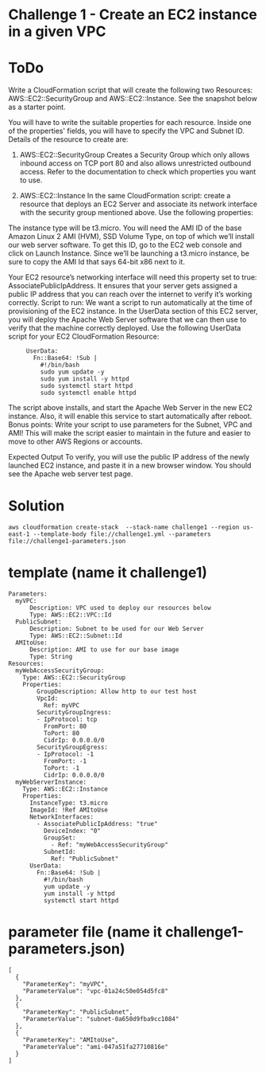 # Challenge 1 - Create an EC2 instance in a given VPC

# ToDo
Write a CloudFormation script that will create the following two Resources: AWS::EC2::SecurityGroup and AWS::EC2::Instance. See the snapshot below as a starter point.

You will have to write the suitable properties for each resource. Inside one of the properties' fields, you will have to specify the VPC and Subnet ID. Details of the resource to create are:

1. AWS::EC2::SecurityGroup
Creates a Security Group which only allows inbound access on TCP port 80 and also allows unrestricted outbound access. Refer to the documentation to check which properties you want to use.

2. AWS::EC2::Instance
In the same CloudFormation script: create a resource that deploys an EC2 Server and associate its network interface with the security group mentioned above. Use the following properties:

The instance type will be t3.micro.
You will need the AMI ID of the base Amazon Linux 2 AMI (HVM), SSD Volume Type, on top of which we’ll install our web server software. To get this ID, go to the EC2 web console and click on Launch Instance. Since we’ll be launching a t3.micro instance, be sure to copy the AMI Id that says 64-bit x86 next to it.

Your EC2 resource’s networking interface will need this property set to true: AssociatePublicIpAddress. It ensures that your server gets assigned a public IP address that you can reach over the internet to verify it’s working correctly.
Script to run: We want a script to run automatically at the time of provisioning of the EC2 instance. In the UserData section of this EC2 server, you will deploy the Apache Web Server software that we can then use to verify that the machine correctly deployed. Use the following UserData script for your EC2 CloudFormation Resource:

```
     UserData:
       Fn::Base64: !Sub |
         #!/bin/bash
         sudo yum update -y
         sudo yum install -y httpd
         sudo systemctl start httpd
         sudo systemctl enable httpd

```
The script above installs, and start the Apache Web Server in the new EC2 instance. Also, it will enable this service to start automatically after reboot.
Bonus points: Write your script to use parameters for the Subnet, VPC and AMI! This will make the script easier to maintain in the future and easier to move to other AWS Regions or accounts.

Expected Output
To verify, you will use the public IP address of the newly launched EC2 instance, and paste it in a new browser window. You should see the Apache web server test page.

# Solution
```
aws cloudformation create-stack  --stack-name challenge1 --region us-east-1 --template-body file://challenge1.yml --parameters file://challenge1-parameters.json

```
# template (name it challenge1)
```
Parameters:
  myVPC:
      Description: VPC used to deploy our resources below
      Type: AWS::EC2::VPC::Id
  PublicSubnet:
      Description: Subnet to be used for our Web Server
      Type: AWS::EC2::Subnet::Id
  AMItoUse:
      Description: AMI to use for our base image
      Type: String
Resources:
  myWebAccessSecurityGroup:
    Type: AWS::EC2::SecurityGroup
    Properties:
        GroupDescription: Allow http to our test host
        VpcId:
          Ref: myVPC
        SecurityGroupIngress:
        - IpProtocol: tcp
          FromPort: 80
          ToPort: 80
          CidrIp: 0.0.0.0/0
        SecurityGroupEgress:
        - IpProtocol: -1
          FromPort: -1
          ToPort: -1
          CidrIp: 0.0.0.0/0
  myWebServerInstance: 
    Type: AWS::EC2::Instance
    Properties:
      InstanceType: t3.micro
      ImageId: !Ref AMItoUse
      NetworkInterfaces: 
        - AssociatePublicIpAddress: "true"
          DeviceIndex: "0"
          GroupSet: 
            - Ref: "myWebAccessSecurityGroup"
          SubnetId: 
            Ref: "PublicSubnet"
      UserData:
        Fn::Base64: !Sub |
          #!/bin/bash
          yum update -y
          yum install -y httpd
          systemctl start httpd
```
# parameter file (name it challenge1-parameters.json)

```
[
  {
    "ParameterKey": "myVPC",
    "ParameterValue": "vpc-01a24c50e054d5fc8"
  },
  {
    "ParameterKey": "PublicSubnet",
    "ParameterValue": "subnet-0a650d9fba9cc1084"
  },
  {
    "ParameterKey": "AMItoUse",
    "ParameterValue": "ami-047a51fa27710816e"
  }
]
```
